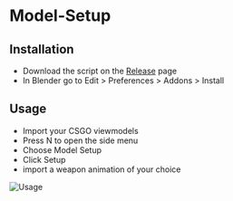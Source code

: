 # Model-Setup

## Installation
* Download the script on the [Release](https://github.com/Devostated/Model-Setup/releases) page
* In Blender go to Edit > Preferences > Addons > Install

## Usage
* Import your CSGO viewmodels
* Press N to open the side menu
* Choose Model Setup
* Click Setup
* import a weapon animation of your choice

![Usage](https://user-images.githubusercontent.com/30211694/120929703-5a073200-c6ea-11eb-9e07-70a2961e64a7.gif)
